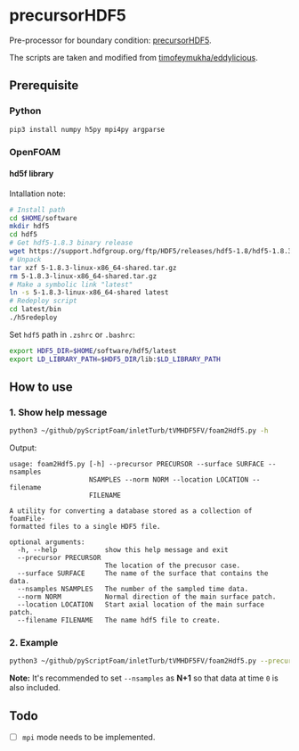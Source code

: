 precursorHDF5
======
Pre-processor for boundary condition: [precursorHDF5](https://github.com/TimoLin/precursorHDF5).

The scripts are taken and modified from [timofeymukha/eddylicious](https://github.com/timofeymukha/eddylicious).  

## Prerequisite
### Python
```sh
pip3 install numpy h5py mpi4py argparse

```
### OpenFOAM
#### hd5f library

Intallation note:  
```sh
# Install path
cd $HOME/software
mkdir hdf5
cd hdf5
# Get hdf5-1.8.3 binary release
wget https://support.hdfgroup.org/ftp/HDF5/releases/hdf5-1.8/hdf5-1.8.3/bin/linux-x86_64/5-1.8.3-linux-x86_64-shared.tar.gz
# Unpack 
tar xzf 5-1.8.3-linux-x86_64-shared.tar.gz
rm 5-1.8.3-linux-x86_64-shared.tar.gz
# Make a symbolic link "latest"
ln -s 5-1.8.3-linux-x86_64-shared latest
# Redeploy script
cd latest/bin
./h5redeploy
```
Set `hdf5` path in `.zshrc` or `.bashrc`:
```sh
export HDF5_DIR=$HOME/software/hdf5/latest
export LD_LIBRARY_PATH=$HDF5_DIR/lib:$LD_LIBRARY_PATH
```
## How to use
### 1. Show help message
```sh
python3 ~/github/pyScriptFoam/inletTurb/tVMHDF5FV/foam2Hdf5.py -h
```
Output:
```
usage: foam2Hdf5.py [-h] --precursor PRECURSOR --surface SURFACE --nsamples
                    NSAMPLES --norm NORM --location LOCATION --filename
                    FILENAME

A utility for converting a database stored as a collection of foamFile-
formatted files to a single HDF5 file.

optional arguments:
  -h, --help            show this help message and exit
  --precursor PRECURSOR
                        The location of the precusor case.
  --surface SURFACE     The name of the surface that contains the data.
  --nsamples NSAMPLES   The number of the sampled time data.
  --norm NORM           Normal direction of the main surface patch.
  --location LOCATION   Start axial location of the main surface patch.
  --filename FILENAME   The name hdf5 file to create.
```
### 2. Example
```sh
python3 ~/github/pyScriptFoam/inletTurb/tVMHDF5FV/foam2Hdf5.py --precursor ./ --surface xD04 --nsamples 10001 --norm 100 --location 0 --filename test.hdf5
```
**Note:**
It's recommended to set `--nsamples` as **N+1** so that data at time `0` is also included.

## Todo
- [ ] `mpi` mode needs to be implemented.
